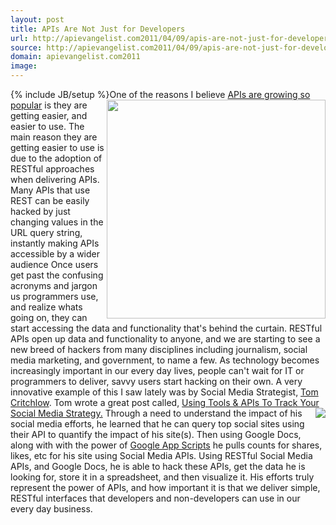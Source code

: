 ```yaml
---
layout: post
title: APIs Are Not Just for Developers
url: http://apievangelist.com2011/04/09/apis-are-not-just-for-developers/
source: http://apievangelist.com2011/04/09/apis-are-not-just-for-developers/
domain: apievangelist.com2011
image: 
---
```

{% include JB/setup %}<img src="http://kinlane-productions.s3.amazonaws.com/api-evangelist/social-impact-graph.png"  width="350" align="right" />One of the reasons I believe <a title="APIs Are Growing so Popular" href="http://blog.apievangelist.com/2011/03/08/programmable-web-3000-apis-and-growing/">APIs are growing so popular</a> is they are getting easier, and easier to use.
The main reason they are getting easier to use is due to the adoption of RESTful approaches when delivering APIs.
Many APIs that use REST can be easily hacked by just changing values in the URL query string, instantly making APIs accessible by a wider audience
Once users get past the confusing acronyms and jargon us programmers use, and realize whats going on, they can start accessing the data and functionality that's behind the curtain.
RESTful APIs open up data and functionality to anyone, and we are starting to see a new breed of hackers from many disciplines including journalism, social media marketing, and government, to name a few.
As technology becomes increasingly important in our every day lives, people can't wait for IT or programmers to deliver, savvy users start hacking on their own.
A very innovative example of this I saw lately was by Social Media Strategist, <a title="Tom Critchlow" href="http://www.seomoz.org/users/profile/30546">Tom Critchlow</a>. Tom wrote a great post called, <a title="Using Tools &amp; APIs to Track Your Social Media Strategy" href="http://www.seomoz.org/blog/how-to-track-your-social-media-strategy">Using Tools &amp; APIs To Track Your Social Media Strategy.</a> <img src="http://www.seomoz.org/img/users/30546.jpg"  align="right" /> Through a need to understand the impact of his social media efforts, he learned that he can query top social sites using their API to quantify the impact of his site(s).
Then using Google Docs, along with with the power of <a title="Google App Scripts" href="http://code.google.com/googleapps/appsscript/">Google App Scripts</a> he pulls counts for shares, likes, etc for his site using Social Media APIs.
Using RESTful Social Media APIs, and Google Docs, he is able to hack these APIs, get the data he is looking for, store it in a spreadsheet, and then visualize it.
His efforts truly represent the power of APIs, and how important it is that we deliver simple, RESTful interfaces that developers and non-developers can use in our every day business.
